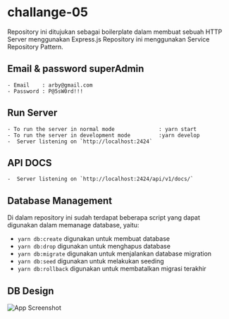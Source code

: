 # challange-05

Repository ini ditujukan sebagai boilerplate dalam membuat sebuah HTTP Server menggunakan Express.js
Repository ini menggunakan Service Repository Pattern.

## Email & password superAdmin

```
- Email    : arby@gmail.com
- Password : P@5sW0rd!!!

```



## Run Server

```
- To run the server in normal mode              : yarn start
- To run the server in development mode         :yarn develop
-  Server listening on `http://localhost:2424`
```

## API DOCS
```
-  Server listening on `http://localhost:2424/api/v1/docs/`
```




## Database Management

Di dalam repository ini sudah terdapat beberapa script yang dapat digunakan dalam memanage database, yaitu:

- `yarn db:create` digunakan untuk membuat database
- `yarn db:drop` digunakan untuk menghapus database
- `yarn db:migrate` digunakan untuk menjalankan database migration
- `yarn db:seed` digunakan untuk melakukan seeding
- `yarn db:rollback` digunakan untuk membatalkan migrasi terakhir
## DB Design
![App Screenshot](https://res.cloudinary.com/duoehn6px/image/upload/v1666351785/image/img02mwxmgcq0ljtua5s.png)

````
